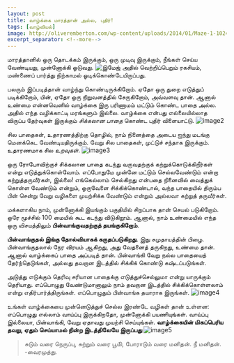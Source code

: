 ```yaml
---
layout: post
title: வாழ்க்கை மாரத்தான் அல்ல, புதிர்!
tags: [வாழ்வியல்]
image: http://oliveremberton.com/wp-content/uploads/2014/01/Maze-1-1024x663.png
excerpt_separator: <!--more-->
---
```

மாரத்தானில் ஒரு தொடக்கம் இருக்கும், ஒரு முடிவு இருக்கும், நீங்கள் செய்ய வேண்டியது, முன்னோக்கி ஓடுவது.
![இமேஜ்](http://oliveremberton.com/wp-content/uploads/2014/01/Maze-1-1024x663.png)
அதில் வெற்றிப்பெறும் ரகசியம், மண்ணைப் பார்த்து நிற்காமல் ஓடிக்கொண்டேயிருப்பது. 

<!--more-->

பலரும் இப்படித்தான் வாழ்ந்து கொண்டிருக்கிறோம்.  ஏதோ ஒரு துறை எடுத்துப் படிக்கிறோம், பின், ஏதோ ஒரு நிறுவனத்தில் சேருகிறோம், அவ்வளவு தான்.
ஆனால் உண்மை என்னவெனில் வாழ்க்கை இரு பரிணாமம் மட்டும் கொண்ட பாதை அல்ல.  அதில் எந்த வழிக்காட்டி மரங்களும் இல்லை. வாழ்க்கை என்பது எல்லையில்லாத விருப்ப தேர்வுகள் இருக்கும் *சிக்கலான பாதை* கொண்ட புதிர் விளையாட்டு.
![image2](http://oliveremberton.com/wp-content/uploads/2014/01/Maze-2-1024x717.png)


சில பாதைகள், உதாரணத்திற்கு தொழில், நாம் நினைத்தை அடைய ஐந்து மடங்கு மெனக்கெட வேண்டியதிருக்கும்.  வேறு சில பாதைகள், முட்டுச் சந்தாக இருக்கும். உதாரணமாக சில *உறவுகள்*. 
![image3](http://oliveremberton.com/wp-content/uploads/2014/01/Maze-3-1024x752.png)


ஒரு ரோபோவிற்குச் சிக்கலான பாதை கடந்து வருவதற்குக் கற்றுக்கொடுக்கிறீர்கள் என்று எடுத்துக்கொள்வோம். எப்போதுமே முன்னே மட்டும் செல்லவேண்டும் என்றா கற்றுத்தருவீர்கள், இல்லை! 
எங்கெல்லாம் செல்கிறது என்பதை நினைவில் வைத்துக் கொள்ள வேண்டும் என்றும், ஒருவேளை சிக்கிக்கொண்டால், வந்த பாதையில் திரும்ப பின் சென்று வேறு வழிகளை முயற்சிக்க வேண்டும் என்றும் அல்லவா கற்றுத் தருவீர்கள். 


மக்களாகிய நாம், முன்னோக்கி இயங்கும் பகுதியில் சிறப்பாக தான் செயல் படுகிறோம்.  ஒரே மூச்சில் 100 மையில் கூட கடந்து விடுகிறூம்.  ஆனால், நாம் உண்மையில் எந்த ஒரு விசயத்திலும் **பின்வாங்குவதற்குத் தயங்குகிறோம்**.


**பின்வாங்குதல் இங்கு தோல்வியாகக் கருதப்படுகிறது**. இது சமுதாயத்தின் பிழை.  பின்வாங்குதலால் நேர விரயம் ஆகிறது, அது வேதனைத் தருகிறது, உண்மை தான்.  ஆனால் வாழ்க்கைப் பாதை அப்படித் தான். பின்வாங்கி வேறு நல்ல பாதையைத் தேர்ந்தெடுங்கள், அல்லது தவறான இடத்தில் சிக்கிக் கொண்டு கஷ்டப்படுங்கள்.


அடுத்து எடுக்கும் தெரிவு சரியான பாதைக்கு எடுத்துச்செல்லுமா என்று யாருக்கும் தெரியாது.  எப்பொழுது வேண்டுமானாலும் நாம் தவறான இடத்தில் சிக்கிக்கொள்ளலாம் என்று எதிர்பார்த்திருங்கள். எப்பொழுதும் பின்வாங்க தயாராக இருங்கள். 
![image4](http://oliveremberton.com/wp-content/uploads/2014/01/Maze-4-1024x777.png)

உங்கள் வாழ்க்கையை முன்னெடுத்துச் செல்ல இரண்டே வழிகள் தான் உள்ளன:  எப்பொழுது எல்லாம் வாய்ப்பு இருக்கிறதோ, முன்னோக்கி பயணியுங்கள்.  வாய்ப்பு இல்லையா, பின்வாங்கி, வேறு ஏதாவது முயற்சி செய்யுங்கள். **வாழ்க்கையின் மிகப்பெரிய தவறு, ஏதும் செய்யாமல் நின்ற இடத்திலேயே இருப்பது**
![image5](http://oliveremberton.com/wp-content/uploads/2014/01/Maze-5-1024x777.png)

>சுடும் வரை நெருப்பு, 
>சுற்றும் வரை பூமி், 
>போராடும் வரை மனிதன். 
>நீ மனிதன்.
>-வைரமுத்து.